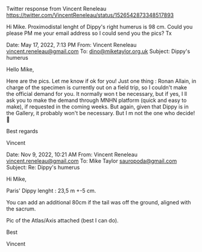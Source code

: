 Twitter response from Vincent Reneleau
https://twitter.com/VincentReneleau/status/1526542873348517893

Hi Mike. Proximodistal lenght of Dippy's right humerus is 98 cm. Could
you please PM me your email address so I could send you the pics? Tx




Date: May 17, 2022, 7:13 PM
From: Vincent Reneleau <vincent.reneleau@gmail.com>
To: dino@miketaylor.org.uk
Subject: Dippy's humerus

Hello Mike,

Here are the pics. Let me know if ok for you!
Just one thing : Ronan Allain, in charge of the specimen is currently out on a field trip, so I couldn't make the official demand for you. It normally won t be necessary, but if yes, I ll ask you to make the demand through MNHN platform (quick and easy to make), if requested in the coming weeks. But again, given that Dippy is in the Gallery, it probably won't be necessary. But I m not the one who decide! 🙂

Best regards 

Vincent 



Date: Nov 9, 2022, 10:21 AM
From: Vincent Reneleau <vincent.reneleau@gmail.com>
To: Mike Taylor <sauropoda@gmail.com>
Subject: Re: Dippy's humerus

Hi Mike,

Paris' Dippy lenght : 23,5 m +-5 cm.

You can add an additional 80cm if the tail was off the ground, aligned with the sacrum.

Pic of the Atlas/Axis attached (best I can do).

Best

Vincent



